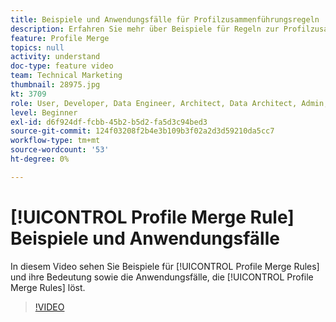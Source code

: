 ```yaml
---
title: Beispiele und Anwendungsfälle für Profilzusammenführungsregeln
description: Erfahren Sie mehr über Beispiele für Regeln zur Profilzusammenführung und deren Bedeutung sowie über die Anwendungsfälle, die mit Regeln zur Profilzusammenführung gelöst werden.
feature: Profile Merge
topics: null
activity: understand
doc-type: feature video
team: Technical Marketing
thumbnail: 28975.jpg
kt: 3709
role: User, Developer, Data Engineer, Architect, Data Architect, Admin, Leader
level: Beginner
exl-id: d6f924df-fcbb-45b2-b5d2-fa5d3c94bed3
source-git-commit: 124f03208f2b4e3b109b3f02a2d3d59210da5cc7
workflow-type: tm+mt
source-wordcount: '53'
ht-degree: 0%

---
```


# [!UICONTROL Profile Merge Rule] Beispiele und Anwendungsfälle

In diesem Video sehen Sie Beispiele für [!UICONTROL Profile Merge Rules] und ihre Bedeutung sowie die Anwendungsfälle, die [!UICONTROL Profile Merge Rules] löst.

>[!VIDEO](https://video.tv.adobe.com/v/28975/?quality=12)
